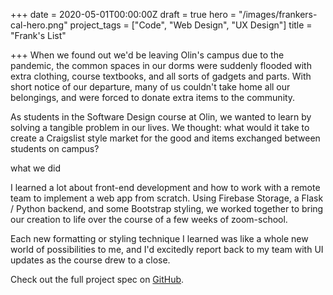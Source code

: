 +++
date = 2020-05-01T00:00:00Z
draft = true
hero = "/images/frankers-cal-hero.png"
project_tags = ["Code", "Web Design", "UX Design"]
title = "Frank's List"

+++
When we found out we'd be leaving Olin's campus due to the pandemic, the common spaces in our dorms were suddenly flooded with extra clothing,  course textbooks, and all sorts of gadgets and parts. With short notice of our departure, many of us couldn't take home all our belongings, and were forced to donate extra items to the community. 

As students in the Software Design course at Olin, we wanted to learn by solving a tangible problem in our lives. We thought: what would it take to create a Craigslist style market for the good and items exchanged between students on campus?

what we did

I learned a lot about front-end development and how to work with a remote team to implement a web app from scratch. Using Firebase Storage, a Flask / Python backend, and some Bootstrap styling, we worked together to bring our creation to life over the course of a few weeks of zoom-school.

Each new formatting or styling technique I learned was like a whole new world of possibilities to me, and I'd excitedly report back to my team with UI updates as the course drew to a close. 

Check out the full project spec on [GitHub](https://sd2020spring.github.io/DepthProject-kelly-jasper-jonas/ "Franks List on GitHub").
